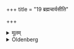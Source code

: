 +++
title = "19 ब्रह्मचार्यसीति"

+++

<details><summary>मूलम्</summary>

ब्रह्मचार्यसीति १९
</details>

<details><summary>Oldenberg</summary>

19. Having directed him (to observe the duties of Brahmacarya, by the formula), 'A student art thou' (l.l. 25, 26), (the teacher) sitting down should from left to right tie round the student, who bends his right knee and clasps his hands, the girdle made of Muñja grass, and should cause him to repeat (the verse), 'Protecting us from evil word' (l.l. 27).
</details>
